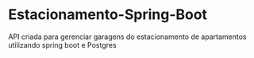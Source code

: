 # Estacionamento-Spring-Boot
API criada para gerenciar garagens do estacionamento de apartamentos utilizando spring boot e Postgres
